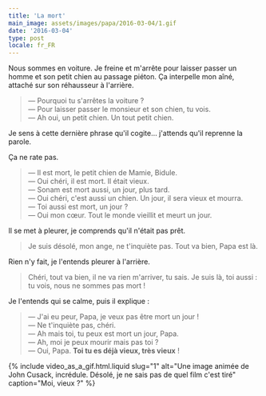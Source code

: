 ```yaml
---
title: 'La mort'
main_image: assets/images/papa/2016-03-04/1.gif
date: '2016-03-04'
type: post
locale: fr_FR
---
```


Nous sommes en voiture. Je freine et m'arrête pour laisser passer un homme et son petit chien au passage piéton. Ça interpelle mon aîné, attaché sur son réhausseur à l'arrière.

> — Pourquoi tu s'arrêtes la voiture ?  
> — Pour laisser passer le monsieur et son chien, tu vois.  
> — Ah oui, un petit chien. Un tout petit chien.

Je sens à cette dernière phrase qu'il cogite… j'attends qu'il reprenne la parole.

Ça ne rate pas.

> — Il est mort, le petit chien de Mamie, Bidule.  
> — Oui chéri, il est mort. Il était vieux.  
> — Sonam est mort aussi, un jour, plus tard.  
> — Oui chéri, c'est aussi un chien. Un jour, il sera vieux et mourra.  
> — Toi aussi est mort, un jour ?  
> — Oui mon cœur. Tout le monde vieillit et meurt un jour.

Il se met à pleurer, je comprends qu'il n'était pas prêt.

> Je suis désolé, mon ange, ne t'inquiète pas. Tout va bien, Papa est là.

Rien n'y fait, je l'entends pleurer à l'arrière.

> Chéri, tout va bien, il ne va rien m'arriver, tu sais. Je suis là, toi aussi : tu vois, nous ne sommes pas mort !

Je l'entends qui se calme, puis il explique :

> — J'ai eu peur, Papa, je veux pas être mort un jour !  
> — Ne t'inquiète pas, chéri.  
> — Ah mais toi, tu peux est mort un jour, Papa.  
> — Ah, moi je peux mourir mais pas toi ?  
> — Oui, Papa. **Toi tu es déjà vieux, très vieux** !

{% include video_as_a_gif.html.liquid 
  slug="1" 
  alt="Une image animée de John Cusack, incrédule. Désolé, je ne sais pas de quel film c'est tiré" 
  caption="Moi, vieux ?" 
%}
